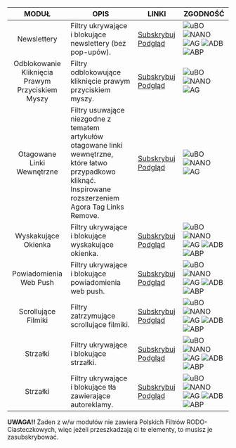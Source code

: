 | MODUŁ  | OPIS  | LINKI  | ZGODNOŚĆ  |
|:-:|---|---|---|
|Newslettery |Filtry ukrywające i blokujące newslettery (bez pop-upów).  |[Subskrybuj][Newslettery] [Podgląd][N_Podgląd] |![uBO][uBO] ![NANO][NANO] ![AG][AG] ![ADB][ADB] ![ABP][ABP]  |
|Odblokowanie Kliknięcia Prawym Przyciskiem Myszy  |Filtry odblokowujące kliknięcie prawym przyciskiem myszy.  |[Subskrybuj][Prawy Klik] [Podgląd][PK_Podgląd]   |![uBO][uBO] ![NANO][NANO] ![AG][AG]  |
|Otagowane Linki Wewnętrzne  |Filtry usuwające niezgodne z tematem artykułów otagowane linki wewnętrzne, które łatwo przypadkowo kliknąć. Inspirowane rozszerzeniem Agora Tag Links Remove.   |[Subskrybuj][Tag Link] [Podgląd][TL_Podgląd]   |![uBO][uBO] ![NANO][NANO] ![AG][AG]  |
|Wyskakujące Okienka   |Filtry ukrywające i blokujące wyskakujące okienka.   |[Subskrybuj][Pop] [Podgląd][Pop_Podgląd]   |![uBO][uBO] ![NANO][NANO] ![AG][AG] ![ADB][ADB] ![ABP][ABP]   |
|Powiadomienia Web Push   |Filtry ukrywające i blokujące powiadomienia web push.   |[Subskrybuj][Push] [Podgląd][Push_Podgląd]   |![uBO][uBO] ![NANO][NANO] ![AG][AG] ![ADB][ADB] ![ABP][ABP]   |
|Scrollujące Filmiki   |Filtry zatrzymujące scrollujące filmiki.   |[Subskrybuj][Scroll Film] [Podgląd][SF_Podgląd]   |![uBO][uBO] ![NANO][NANO] ![AG][AG] ![ADB][ADB] ![ABP][ABP]   |
|Strzałki   |Filtry ukrywające i blokujące strzałki.   |[Subskrybuj][Strzałki] [Podgląd][Strzałki_Podgląd]   |![uBO][uBO] ![NANO][NANO] ![AG][AG] ![ADB][ADB] ![ABP][ABP]   |
|Strzałki   |Filtry ukrywające i blokujące tła zawierające autoreklamy.   |[Subskrybuj][Tła_Autoreklamy] [Podgląd][Tła_Autoreklamy_Podgląd]   |![uBO][uBO] ![NANO][NANO] ![AG][AG] ![ADB][ADB] ![ABP][ABP]   |

[Newslettery]: https://subscribe.adblockplus.org/?location=https://raw.githubusercontent.com/PolishFiltersTeam/PolishAnnoyanceFilters/master/PAF_newsletters.txt&title=PFEI%20-%20Newslettery
[N_Podgląd]: https://raw.githubusercontent.com/PolishFiltersTeam/PolishAnnoyanceFilters/master/PAF_newsletters.txt
[Prawy Klik]: https://subscribe.adblockplus.org/?location=https://raw.githubusercontent.com/PolishFiltersTeam/PolishAnnoyanceFilters/master/PAF_unlocking_right_click.txt&title=PFEI%20-%20Odblokuj%20Prawy%20Klik
[PK_Podgląd]: https://raw.githubusercontent.com/PolishFiltersTeam/PolishAnnoyanceFilters/master/PAF_unlocking_right_click.txt
[Tag Link]: https://subscribe.adblockplus.org/?location=https://raw.githubusercontent.com/PolishFiltersTeam/PolishAnnoyanceFilters/master/PAF_tagged_internal_links.txt&title=PFEI%20-%20Otagowane%20Linki%20Wewnętrzne
[TL_Podgląd]: https://raw.githubusercontent.com/PolishFiltersTeam/PolishAnnoyanceFilters/master/PAF_tagged_internal_links.txt
[Pop]: https://subscribe.adblockplus.org/?location=https://raw.githubusercontent.com/PolishFiltersTeam/PolishAnnoyanceFilters/master/PAF_pop-ups.txt&title=PFEI%20-%20Pop-upy
[Pop_Podgląd]: https://raw.githubusercontent.com/PolishFiltersTeam/PolishAnnoyanceFilters/master/PAF_pop-ups.txt
[Push]: https://subscribe.adblockplus.org/?location=https://raw.githubusercontent.com/PolishFiltersTeam/PolishAnnoyanceFilters/master/PAF_push.txt&title=PFEI%20-%20Powiadomienia%20Web%20Push
[Push_Podgląd]: https://raw.githubusercontent.com/PolishFiltersTeam/PolishAnnoyanceFilters/master/PAF_push.txt
[Scroll Film]: https://subscribe.adblockplus.org/?location=https://raw.githubusercontent.com/PolishFiltersTeam/PolishAnnoyanceFilters/master/PAF_scrolling_videos.txt&title=PFEI%20-%20Scrollujące%20Filmiki
[SF_Podgląd]: https://raw.githubusercontent.com/PolishFiltersTeam/PolishAnnoyanceFilters/master/PAF_scrolling_videos.txt
[Strzałki]: https://subscribe.adblockplus.org/?location=https://raw.githubusercontent.com/PolishFiltersTeam/PolishAnnoyanceFilters/master/PAF_arrows.txt&title=PFEI%20-%20Strzałki
[Strzałki_Podgląd]: https://raw.githubusercontent.com/PolishFiltersTeam/PolishAnnoyanceFilters/master/PAF_arrows.txt
[Tła_Autoreklamy]: https://subscribe.adblockplus.org/?location=https://raw.githubusercontent.com/PolishFiltersTeam/PolishAnnoyanceFilters/master/PAF_backgrounds_self-advertising.txt&title=PFEI%20-%20Tła%20Zawierające%20Autoreklamy
[Tła_Autoreklamy_Podgląd]: https://raw.githubusercontent.com/PolishFiltersTeam/PolishAnnoyanceFilters/master/PAF_backgrounds_self-advertising.txt

[uBO]: https://www.certyficate.it/adblock/ublock.png
[AG]: https://raw.githubusercontent.com/PolishFiltersTeam/PolishAnnoyanceFilters.netlify.com/master/assets/images/AdGuard_logo_32.png
[ADB]: https://www.certyficate.it/adblock/adblock.png
[ABP]: https://www.certyficate.it/adblock/adblock_plus.png
[NANO]: https://www.certyficate.it/adblock/nano.png

**UWAGA!!** Żaden z w/w modułów nie zawiera Polskich Filtrów RODO-Ciasteczkowych, więc jeżeli przeszkadzają ci te elementy, to musisz je zasubskrybować.

